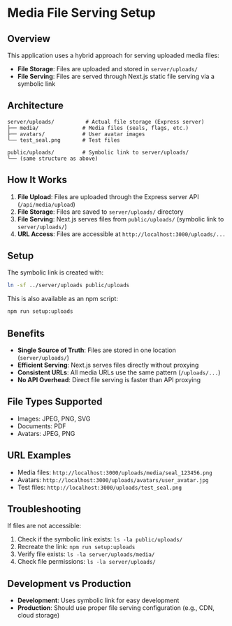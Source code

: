 # Media File Serving Setup

## Overview

This application uses a hybrid approach for serving uploaded media files:

- **File Storage**: Files are uploaded and stored in `server/uploads/`
- **File Serving**: Files are served through Next.js static file serving via a symbolic link

## Architecture

```
server/uploads/          # Actual file storage (Express server)
├── media/              # Media files (seals, flags, etc.)
├── avatars/            # User avatar images
└── test_seal.png       # Test files

public/uploads/         # Symbolic link to server/uploads/
└── (same structure as above)
```

## How It Works

1. **File Upload**: Files are uploaded through the Express server API (`/api/media/upload`)
2. **File Storage**: Files are saved to `server/uploads/` directory
3. **File Serving**: Next.js serves files from `public/uploads/` (symbolic link to `server/uploads/`)
4. **URL Access**: Files are accessible at `http://localhost:3000/uploads/...`

## Setup

The symbolic link is created with:

```bash
ln -sf ../server/uploads public/uploads
```

This is also available as an npm script:

```bash
npm run setup:uploads
```

## Benefits

- **Single Source of Truth**: Files are stored in one location (`server/uploads/`)
- **Efficient Serving**: Next.js serves files directly without proxying
- **Consistent URLs**: All media URLs use the same pattern (`/uploads/...`)
- **No API Overhead**: Direct file serving is faster than API proxying

## File Types Supported

- Images: JPEG, PNG, SVG
- Documents: PDF
- Avatars: JPEG, PNG

## URL Examples

- Media files: `http://localhost:3000/uploads/media/seal_123456.png`
- Avatars: `http://localhost:3000/uploads/avatars/user_avatar.jpg`
- Test files: `http://localhost:3000/uploads/test_seal.png`

## Troubleshooting

If files are not accessible:

1. Check if the symbolic link exists: `ls -la public/uploads/`
2. Recreate the link: `npm run setup:uploads`
3. Verify file exists: `ls -la server/uploads/media/`
4. Check file permissions: `ls -la server/uploads/`

## Development vs Production

- **Development**: Uses symbolic link for easy development
- **Production**: Should use proper file serving configuration (e.g., CDN, cloud storage)
